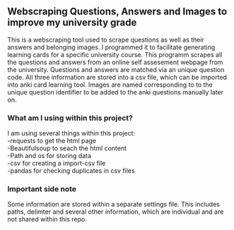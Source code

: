 
## Webscraping Questions, Answers and Images to improve my university grade

This is a webscraping tool used to scrape questions as well as their answers and belonging images. I programmed it to 
facilitate generating learning cards for a specific university course. This programm scrapes all the questions
and answers from an online self assesement webpage from the university.
Questions and answers are matched via an unique question code. All three information are stored into a 
csv file, which can be imported into anki card learning tool. 
Images are named corresponding to to the unique question identifier to be added to the anki questions
manually later on. 

### What am I using within this project?
I am using several things within this project:
<br>-requests to get the html page
<br>-Beautifulsoup to seach the html content
<br>-Path and os for storing data
<br>-csv for creating a import-csv file
<br>-pandas for checking duplicates in csv files


### Important side note
Some information are stored within a separate settings file. This includes paths, delimter and several other information, which are individual and are not shared within this repo.
